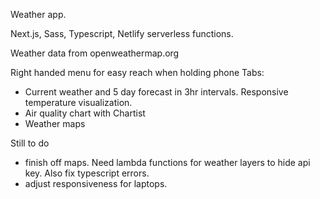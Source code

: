Weather app. 

Next.js, Sass, Typescript, Netlify serverless functions.

Weather data from openweathermap.org

Right handed menu for easy reach when holding phone
Tabs:
 - Current weather and 5 day forecast in 3hr intervals. Responsive temperature visualization. 
 - Air quality chart with Chartist
 - Weather maps

Still to do
 - finish off maps. Need lambda functions for weather layers to hide api key. Also fix typescript errors. 
 - adjust responsiveness for laptops.
